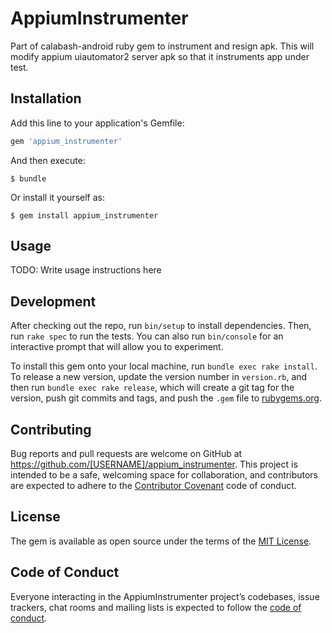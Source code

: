 # AppiumInstrumenter
Part of calabash-android ruby gem to instrument and resign apk.
This will modify appium uiautomator2 server apk so that it instruments app under test.
## Installation

Add this line to your application's Gemfile:

```ruby
gem 'appium_instrumenter'
```

And then execute:

    $ bundle

Or install it yourself as:

    $ gem install appium_instrumenter

## Usage

TODO: Write usage instructions here

## Development

After checking out the repo, run `bin/setup` to install dependencies. Then, run `rake spec` to run the tests. You can also run `bin/console` for an interactive prompt that will allow you to experiment.

To install this gem onto your local machine, run `bundle exec rake install`. To release a new version, update the version number in `version.rb`, and then run `bundle exec rake release`, which will create a git tag for the version, push git commits and tags, and push the `.gem` file to [rubygems.org](https://rubygems.org).

## Contributing

Bug reports and pull requests are welcome on GitHub at https://github.com/[USERNAME]/appium_instrumenter. This project is intended to be a safe, welcoming space for collaboration, and contributors are expected to adhere to the [Contributor Covenant](http://contributor-covenant.org) code of conduct.

## License

The gem is available as open source under the terms of the [MIT License](https://opensource.org/licenses/MIT).

## Code of Conduct

Everyone interacting in the AppiumInstrumenter project’s codebases, issue trackers, chat rooms and mailing lists is expected to follow the [code of conduct](https://github.com/[USERNAME]/appium_instrumenter/blob/master/CODE_OF_CONDUCT.md).

